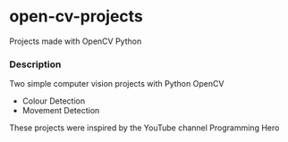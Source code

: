 # open-cv-projects
Projects made with OpenCV Python

### Description
Two simple computer vision projects with Python OpenCV
- Colour Detection
- Movement Detection

These projects were inspired by the YouTube channel Programming Hero

